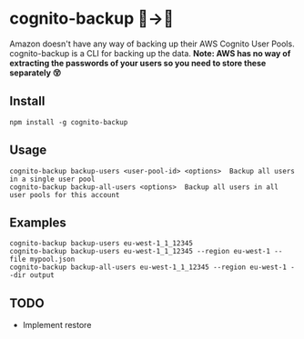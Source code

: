 # cognito-backup 👫→💾
Amazon doesn't have any way of backing up their AWS Cognito User Pools.
cognito-backup is a CLI for backing up the data. <b>Note: AWS has no way of extracting the passwords of your users so you need to store these separately 😵</b>

## Install
```
npm install -g cognito-backup
```

## Usage
```
cognito-backup backup-users <user-pool-id> <options>  Backup all users in a single user pool
cognito-backup backup-all-users <options>  Backup all users in all user pools for this account
```

## Examples
```
cognito-backup backup-users eu-west-1_1_12345
cognito-backup backup-users eu-west-1_1_12345 --region eu-west-1 --file mypool.json
cognito-backup backup-all-users eu-west-1_1_12345 --region eu-west-1 --dir output
```

## TODO
- Implement restore
